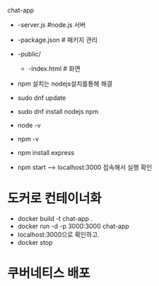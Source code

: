 chat-app
  - -server.js        #node.js 서버
  - -package.json    # 패키지 관리
  - -public/           
    - -index.html    # 화면


- npm 설치는 nodejs설치를통해 해결
- sudo dnf update
- sudo dnf install nodejs npm
- node -v
- npm -v
- npm install express
- npm start     --> localhost:3000 접속해서 실행 확인
# 도커로 컨테이너화
- docker build -t chat-app .
- docker run -d -p 3000:3000 chat-app
- localhost:3000으로 확인하고.
- docker stop <containerid>
# 쿠버네티스 배포
